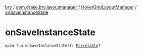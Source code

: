 [brv](../../index.md) / [com.drake.brv.layoutmanager](../index.md) / [HoverGridLayoutManager](index.md) / [onSaveInstanceState](./on-save-instance-state.md)

# onSaveInstanceState

`open fun onSaveInstanceState(): `[`Parcelable`](https://developer.android.com/reference/android/os/Parcelable.html)`?`